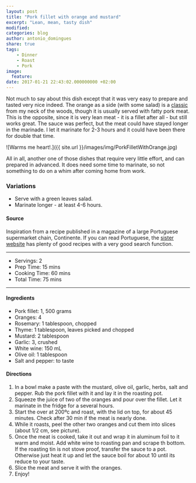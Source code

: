 ```yaml
---
layout: post
title: "Pork fillet with orange and mustard"
excerpt: "Lean, mean, tasty dish"
modified:
categories: blog
author: antonio_domingues
share: true
tags:
    - Dinner
    - Roast
    - Pork
image:
  feature:
date: 2017-01-21 22:43:02.000000000 +02:00
---
```


Not much to say about this dish except that it was very easy to prepare and tasted very nice indeed. The orange as a side (with some salad) is a [classic](https://pt.wikipedia.org/wiki/Leit%C3%A3o_assado_%C3%A0_Bairrada) from my neck of the woods, though it is usually served with fatty pork meat. This is the opposite, since it is very lean meat - it is a fillet after all - but still works great. The sauce was perfect, but the meat could have stayed longer in the marinade. I let it marinate for 2-3 hours and it could have been there for double that time. 

![Warms me heart!.]({{ site.url }}/images/img/PorkFilletWithOrange.jpg)

All in all, another one of those dishes that require very little effort, and can prepared in advanced. It does need some time to marinate, so not something to do on a whim after coming home from work.


### Variations

- Serve with a green leaves salad.
- Marinate longer - at least 4-6 hours.


#### Source

Inspiration from a recipe published in a magazine of a large Portuguese supermarket chain, Continente. If you can read Portuguese, the [sister website](https://chef.continente.pt/) has plenty of good recipes with a very good search function.


---
* Servings: 2
* Prep Time:  15 mins
* Cooking Time:  60 mins
* Total Time:  75 mins

---


#### Ingredients

* Pork fillet: 1, 500 grams
* Oranges: 4
* Rosemary: 1 tablespoon, chopped 
* Thyme: 1 tablespoon, leaves picked and chopped 
* Mustard: 2 tablespoon
* Garlic: 3, crushed
* White wine: 150 mL
* Olive oil: 1 tablespoon
* Salt and pepper: to taste


#### Directions

1. In a bowl make a paste with the mustard, olive oil, garlic, herbs, salt and pepper. Rub the pork fillet with it and lay it in the roasting pot.  
2. Squeeze the juice of two of the oranges and pour over the fillet. Let it marinate in the fridge for a several hours.     
3. Start the over at 200ºc and roast, with the lid on top, for about 45 minutes. Check after 30 min if the meat is nearly done.
4. While it roasts, peel the other two oranges and cut them into slices (about 1/2 cm, see picture).
4. Once the meat is cooked, take it out and wrap it in aluminum foil to it warm and moist. Add white wine to roasting pan and scrape th bottom. If the roasting tin is not stove proof, transfer the sauce to a pot. Otherwise just heat it up and let the sauce boil for about 10 until its reduce to your taste. 
5. Slice the meat and serve it with the oranges.
6. Enjoy!

